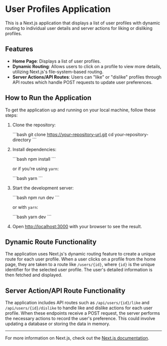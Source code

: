 # User Profiles Application

This is a Next.js application that displays a list of user profiles with dynamic routing to individual user details and server actions for liking or disliking profiles.

## Features

- **Home Page**: Displays a list of user profiles.
- **Dynamic Routing**: Allows users to click on a profile to view more details, utilizing Next.js's file-system-based routing.
- **Server Actions/API Routes**: Users can "like" or "dislike" profiles through API routes which handle POST requests to update user preferences.

## How to Run the Application

To get the application up and running on your local machine, follow these steps:

1. Clone the repository:

   \```bash
   git clone https://your-repository-url.git
   cd your-repository-directory
   \```

2. Install dependencies:

   \```bash
   npm install
   \```

   or if you're using `yarn`:

   \```bash
   yarn
   \```

3. Start the development server:

   \```bash
   npm run dev
   \```

   or with `yarn`:

   \```bash
   yarn dev
   \```

4. Open [http://localhost:3000](http://localhost:3000) with your browser to see the result.

## Dynamic Route Functionality

The application uses Next.js's dynamic routing feature to create a unique route for each user profile. When a user clicks on a profile from the home page, they are taken to a route like `/users/{id}`, where `{id}` is the unique identifier for the selected user profile. The user's detailed information is then fetched and displayed.

## Server Action/API Route Functionality

The application includes API routes such as `/api/users/{id}/like` and `/api/users/{id}/dislike` to handle like and dislike actions for each user profile. When these endpoints receive a POST request, the server performs the necessary actions to record the user's preference. This could involve updating a database or storing the data in memory.

---

For more information on Next.js, check out the [Next.js documentation](https://nextjs.org/docs).
